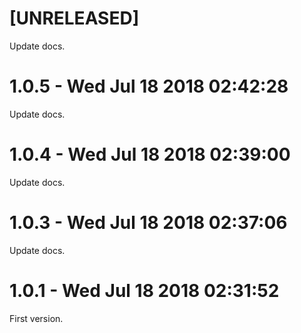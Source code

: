 # [UNRELEASED]

Update docs.

# 1.0.5 - Wed Jul 18 2018 02:42:28

Update docs.

# 1.0.4 - Wed Jul 18 2018 02:39:00

Update docs.

# 1.0.3 - Wed Jul 18 2018 02:37:06

Update docs.

# 1.0.1 - Wed Jul 18 2018 02:31:52

First version.
